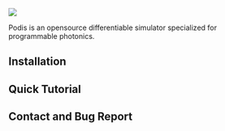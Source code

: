 ![](docs/figs/podis_logo_v0.png)

Podis is an opensource differentiable simulator specialized for programmable photonics. 

## Installation

## Quick Tutorial

## Contact and Bug Report

